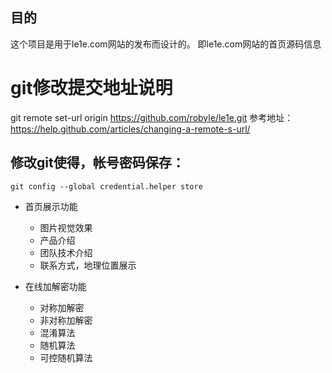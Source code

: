 ## 目的

这个项目是用于le1e.com网站的发布而设计的。
即le1e.com网站的首页源码信息

# git修改提交地址说明
git remote set-url origin   https://github.com/robyle/le1e.git
参考地址：https://help.github.com/articles/changing-a-remote-s-url/

## 修改git使得，帐号密码保存：
    git config --global credential.helper store

- 首页展示功能
    - 图片视觉效果
    - 产品介绍
    - 团队技术介绍
    - 联系方式，地理位置展示

- 在线加解密功能
    - 对称加解密
    - 非对称加解密
    - 混淆算法
    - 随机算法
    - 可控随机算法